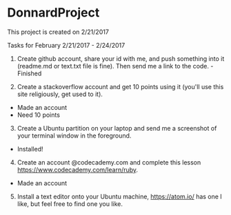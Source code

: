 # DonnardProject
This project is created on 2/21/2017

Tasks for February 2/21/2017 - 2/24/2017

1. Create github account, share your id with me, and push something into it (readme.md or text.txt file is fine). Then send me a link to the code. - Finished

2. Create a stackoverflow account and get 10 points using it (you'll use this site religiously, get used to it). 
  - Made an account
  - Need 10 points
  
3. Create a Ubuntu partition on your laptop and send me a screenshot of your terminal window in the foreground.
  - Installed!
  
4. Create an account @codecademy.com and complete this lesson https://www.codecademy.com/learn/ruby.
  - Made an account
  
5. Install a text editor onto your Ubuntu machine, https://atom.io/ has one I like, but feel free to find one you like. 
